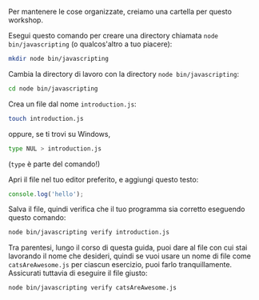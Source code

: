 Per mantenere le cose organizzate, creiamo una cartella per questo workshop.

Esegui questo comando per creare una directory chiamata `node bin/javascripting` (o qualcos'altro a tuo piacere):

```bash
mkdir node bin/javascripting
```

Cambia la directory di lavoro con la directory `node bin/javascripting`:

```bash
cd node bin/javascripting
```

Crea un file dal nome `introduction.js`:

```bash
touch introduction.js
```

oppure, se ti trovi su Windows,
```bash
type NUL > introduction.js
```
(`type` è parte del comando!)

Apri il file nel tuo editor preferito, e aggiungi questo testo:

```js
console.log('hello');
```

Salva il file, quindi verifica che il tuo programma sia corretto eseguendo questo comando:

```bash
node bin/javascripting verify introduction.js
```

Tra parentesi, lungo il corso di questa guida, puoi dare al file con cui stai lavorando il nome che desideri, quindi se vuoi usare un nome di file come `catsAreAwesome.js` per ciascun esercizio, puoi farlo tranquillamente. Assicurati tuttavia di eseguire il file giusto:

```bash
node bin/javascripting verify catsAreAwesome.js
```
